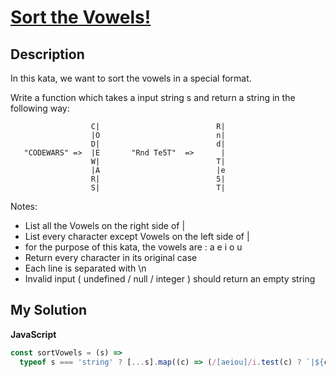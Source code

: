# [Sort the Vowels!](https://www.codewars.com/kata/59e49b2afc3c494d5d00002a)

## Description

In this kata, we want to sort the vowels in a special format.

Write a function which takes a input string s and return a string in the following way:

```
                  C|                          R|
                  |O                          n|
                  D|                          d|
   "CODEWARS" =>  |E       "Rnd Te5T"  =>      |
                  W|                          T|
                  |A                          |e
                  R|                          5|
                  S|                          T|
```

Notes:

- List all the Vowels on the right side of |
- List every character except Vowels on the left side of |
- for the purpose of this kata, the vowels are : a e i o u
- Return every character in its original case
- Each line is separated with \n
- Invalid input ( undefined / null / integer ) should return an empty string

## My Solution

**JavaScript**

```js
const sortVowels = (s) =>
  typeof s === 'string' ? [...s].map((c) => (/[aeiou]/i.test(c) ? `|${c}` : `${c}|`)).join('\n') : '';
```
